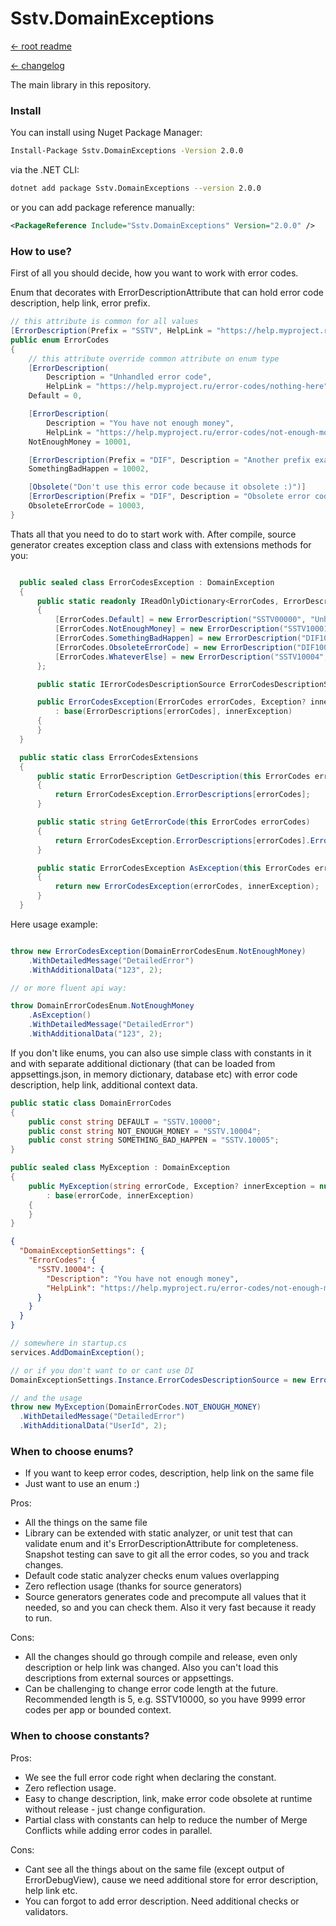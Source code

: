 Sstv.DomainExceptions
=============

[<- root readme](./../README.md)

[<- changelog](./CHANGELOG.md)

The main library in this repository.

### Install

You can install using Nuget Package Manager:

```bash
Install-Package Sstv.DomainExceptions -Version 2.0.0
```

via the .NET CLI:

```bash
dotnet add package Sstv.DomainExceptions --version 2.0.0
```

or you can add package reference manually:

```xml
<PackageReference Include="Sstv.DomainExceptions" Version="2.0.0" />
```

### How to use?

First of all you should decide, how you want to work with error codes.

Enum that decorates with ErrorDescriptionAttribute that can hold error code description, help link, error prefix.

```csharp
// this attribute is common for all values
[ErrorDescription(Prefix = "SSTV", HelpLink = "https://help.myproject.ru/error-codes/{0}")]
public enum ErrorCodes
{
    // this attribute override common attribute on enum type
    [ErrorDescription(
        Description = "Unhandled error code",
        HelpLink = "https://help.myproject.ru/error-codes/nothing-here")]
    Default = 0,

    [ErrorDescription(
        Description = "You have not enough money",
        HelpLink = "https://help.myproject.ru/error-codes/not-enough-money")]
    NotEnoughMoney = 10001,

    [ErrorDescription(Prefix = "DIF", Description = "Another prefix example")]
    SomethingBadHappen = 10002,

    [Obsolete("Don't use this error code because it obsolete :)")]
    [ErrorDescription(Prefix = "DIF", Description = "Obsolete error code in enum")]
    ObsoleteErrorCode = 10003,
}
```

Thats all that you need to do to start work with.
After compile, source generator creates exception class and class with extensions methods for you:

```csharp

  public sealed class ErrorCodesException : DomainException
  {
      public static readonly IReadOnlyDictionary<ErrorCodes, ErrorDescription> ErrorDescriptions = new Dictionary<ErrorCodes, ErrorDescription>
      {
          [ErrorCodes.Default] = new ErrorDescription("SSTV00000", "Unhandled error code", "https://help.myproject.ru/error-codes/nothing-here", false),
          [ErrorCodes.NotEnoughMoney] = new ErrorDescription("SSTV10001", "You have not enough money", "https://help.myproject.ru/error-codes/not-enough-money", false),
          [ErrorCodes.SomethingBadHappen] = new ErrorDescription("DIF10002", "Another prefix example", "https://help.myproject.ru/error-codes/DIF10002", false),
          [ErrorCodes.ObsoleteErrorCode] = new ErrorDescription("DIF10003", "Obsolete error code in enum", "https://help.myproject.ru/error-codes/DIF10003", true),
          [ErrorCodes.WhateverElse] = new ErrorDescription("SSTV10004", "Help link with template in enum member attribute", "https://help.myproject.ru/SSTV10004/error-code", false),
      };

      public static IErrorCodesDescriptionSource ErrorCodesDescriptionSource { get; } = new ErrorCodesDescriptionInMemorySource(ErrorDescriptions.Values.ToDictionary(x => x.ErrorCode, x => x));

      public ErrorCodesException(ErrorCodes errorCodes, Exception? innerException = null)
          : base(ErrorDescriptions[errorCodes], innerException)
      {
      }
  }

  public static class ErrorCodesExtensions
  {
      public static ErrorDescription GetDescription(this ErrorCodes errorCodes)
      {
          return ErrorCodesException.ErrorDescriptions[errorCodes];
      }

      public static string GetErrorCode(this ErrorCodes errorCodes)
      {
          return ErrorCodesException.ErrorDescriptions[errorCodes].ErrorCode;
      }

      public static ErrorCodesException AsException(this ErrorCodes errorCodes, Exception? innerException = null)
      {
          return new ErrorCodesException(errorCodes, innerException);
      }
  }

```

Here usage example:

```csharp

throw new ErrorCodesException(DomainErrorCodesEnum.NotEnoughMoney)
    .WithDetailedMessage("DetailedError")
    .WithAdditionalData("123", 2);

// or more fluent api way:

throw DomainErrorCodesEnum.NotEnoughMoney
    .AsException()
    .WithDetailedMessage("DetailedError")
    .WithAdditionalData("123", 2);
```


If you don't like enums, you can also use simple class with constants in it and with separate additional dictionary (that can be loaded from appsettings.json, in memory dictionary, database etc) with error code description, help link, additional context data.

```csharp
public static class DomainErrorCodes
{
    public const string DEFAULT = "SSTV.10000";
    public const string NOT_ENOUGH_MONEY = "SSTV.10004";
    public const string SOMETHING_BAD_HAPPEN = "SSTV.10005";
}

public sealed class MyException : DomainException
{
    public MyException(string errorCode, Exception? innerException = null)
        : base(errorCode, innerException)
    {
    }
}
```

```json
{
  "DomainExceptionSettings": {
    "ErrorCodes": {
      "SSTV.10004": {
        "Description": "You have not enough money",
        "HelpLink": "https://help.myproject.ru/error-codes/not-enough-money"
      }
    }
  }
}
```

```csharp
// somewhere in startup.cs
services.AddDomainException();

// or if you don't want to or cant use DI
DomainExceptionSettings.Instance.ErrorCodesDescriptionSource = new ErrorCodesDescriptionFromConfigurationSource(configuration);

// and the usage
throw new MyException(DomainErrorCodes.NOT_ENOUGH_MONEY)
  .WithDetailedMessage("DetailedError")
  .WithAdditionalData("UserId", 2);
```

### When to choose enums?
* If you want to keep error codes, description, help link on the same file
* Just want to use an enum :)

Pros:
* All the things on the same file
* Library can be extended with static analyzer, or unit test that can validate enum and it's ErrorDescriptionAttribute for completeness. Snapshot testing can save to git all the error codes, so you and track changes.
* Default code static analyzer checks enum values overlapping
* Zero reflection usage (thanks for source generators)
* Source generators generates code and precompute all values that it needed, so and you can check them. Also it very fast because it ready to run.

Cons:
* All the changes should go through compile and release, even only description or help link was changed. Also you can't load this descriptions from external sources or appsettings.
* Can be challenging to change error code length at the future. Recommended length is 5, e.g. SSTV10000, so you have 9999 error codes per app or bounded context.

### When to choose constants?

Pros:
* We see the full error code right when declaring the constant.
* Zero reflection usage.
* Easy to change description, link, make error code obsolete at runtime without release - just change configuration.
* Partial class with constants can help to reduce the number of Merge Conflicts while adding error codes in parallel.

Cons:
* Cant see all the things about on the same file (except output of ErrorDebugView), cause we need additional store for error description, help link etc.
* You can forgot to add error description. Need additional checks or validators.